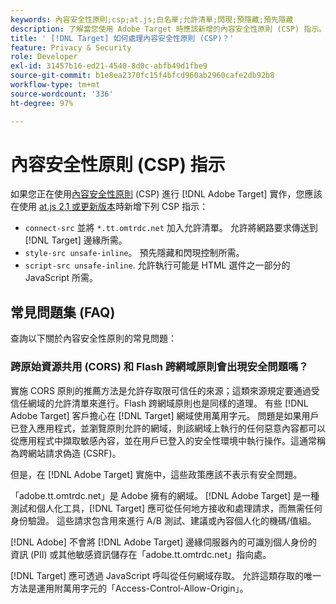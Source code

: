 ```yaml
---
keywords: 內容安全性原則;csp;at.js;白名單;允許清單;閃現;預隱藏;預先隱藏
description: 了解當您使用 Adobe Target 時應該新增的內容安全性原則 (CSP) 指示。
title: ' [!DNL Target] 如何處理內容安全性原則 (CSP)？'
feature: Privacy & Security
role: Developer
exl-id: 31457b16-ed21-4540-8d0c-abfb49d1fbe9
source-git-commit: b1e8ea2370fc15f4bfcd960ab2960cafe2db92b8
workflow-type: tm+mt
source-wordcount: '336'
ht-degree: 97%

---
```


# 內容安全性原則 (CSP) 指示

如果您正在使用[內容安全性原則](https://zh.wikipedia.org/wiki/Content_Security_Policy) (CSP) 進行 [!DNL Adobe Target] 實作，您應該在使用 [at.js 2.1 或更新版本](https://developer.adobe.com/target/implement/client-side/atjs/target-atjs-versions/)時新增下列 CSP 指示：

* `connect-src` 並將 `*.tt.omtrdc.net` 加入允許清單。 允許將網路要求傳送到 [!DNL Target] 邊緣所需。
* `style-src unsafe-inline`。 預先隱藏和閃現控制所需。
* `script-src unsafe-inline`.  允許執行可能是 HTML 選件之一部分的 JavaScript 所需。

## 常見問題集 (FAQ)

查詢以下關於內容安全性原則的常見問題：

### 跨原始資源共用 (CORS) 和 Flash 跨網域原則會出現安全問題嗎？

實施 CORS 原則的推薦方法是允許存取限可信任的來源；這類來源規定要通過受信任網域的允許清單來進行。Flash 跨網域原則也是同樣的道理。 有些 [!DNL Adobe Target] 客戶擔心在 [!DNL Target] 網域使用萬用字元。 問題是如果用戶已登入應用程式，並瀏覽原則允許的網域，則該網域上執行的任何惡意內容都可以從應用程式中擷取敏感內容，並在用戶已登入的安全性環境中執行操作。這通常稱為跨網站請求偽造 (CSRF)。

但是，在 [!DNL Adobe Target] 實施中，這些政策應該不表示有安全問題。

「adob&#x200B;&#x200B;e.tt.omtrdc.net」是 Adobe 擁有的網域。 [!DNL Adobe Target] 是一種測試和個人化工具，[!DNL Target] 應可從任何地方接收和處理請求，而無需任何身份驗證。 這些請求包含用來進行 A/B 測試、建議或內容個人化的機碼/值組。

[!DNL Adobe] 不會將 [!DNL Adobe Target] 邊緣伺服器內的可識別個人身份的資訊 (PII) 或其他敏感資訊儲存在「adobe.tt.omtrdc.net」指向處。

[!DNL Target] 應可透過 JavaScript 呼叫從任何網域存取。 允許這類存取的唯一方法是運用附萬用字元的「Access-Control-Allow-Origin」。
